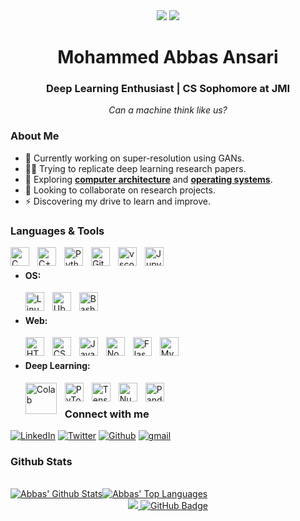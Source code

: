 
<center> 

<img src="https://render.githubusercontent.com/render/math?math={\LARGE e^{i \pi} = -1}#gh-light-mode-only">
<img src="https://render.githubusercontent.com/render/math?math={\color{white}\LARGE e^{i \pi} = -1}#gh-dark-mode-only">
<h1> Mohammed Abbas Ansari </h1> 
<h3> Deep Learning Enthusiast | CS Sophomore at JMI</h3>  

<i>Can a machine think like us?</i>

</center>

### About Me
 - 🔭 Currently working on super-resolution using GANs.
 - 👨‍💻 Trying to replicate deep learning research papers.
 - 🤖 Exploring **[computer architecture](https://www.youtube.com/watch?v=SbO0tqH8f5I)** and **[operating systems](https://www.amazon.in/Operating-System-Principles-Silberschatz/dp/8126509627/ref=sr_1_1?qid=1650108266&refinements=p_27%3AGalvin&s=books&sr=1-1)**.
 - 👯 Looking to collaborate on research projects.
 - ⚡ Discovering my drive to learn and improve.

### Languages & Tools
<img align="left" alt="C" width="30px" src="https://cdn.jsdelivr.net/gh/devicons/devicon/icons/c/c-original.svg" style="padding-right:10px;" />
<img align="left" alt="C++" width="30px" src="https://cdn.jsdelivr.net/gh/devicons/devicon/icons/cplusplus/cplusplus-original.svg" style="padding-right:10px;" />
<img align="left" alt="Python" width="30px" src="https://cdn.jsdelivr.net/gh/devicons/devicon/icons/python/python-original.svg" style="padding-right:10px;" />
<img align="left" alt="GitHub" width="30px" src="https://cdn.jsdelivr.net/gh/devicons/devicon/icons/github/github-original.svg" style="padding-right:10px;" />
<img align="left" alt="vscode" width="30px" src="https://cdn.jsdelivr.net/gh/devicons/devicon/icons/vscode/vscode-original.svg" style="padding-right:10px;" />
<img align="left" alt="Jupyter" width="30px" src="https://cdn.jsdelivr.net/gh/devicons/devicon/icons/jupyter/jupyter-original.svg" style="padding-right:10px;" />

<br>

 - #### OS:
    <img align="left" alt="Linux" width="30px" src="https://cdn.jsdelivr.net/gh/devicons/devicon/icons/linux/linux-original.svg" style="padding-right:10px;" />
    <img align="left" alt="Ubuntu" width="30px" src="https://cdn.jsdelivr.net/gh/devicons/devicon/icons/ubuntu/ubuntu-plain.svg" style="padding-right:10px;" />
    <img align="left" alt="Bash" width="30px" src="https://cdn.jsdelivr.net/gh/devicons/devicon/icons/bash/bash-original.svg" style="padding-right:10px;" />
    <br>

- #### Web:

    <img align="left" alt="HTML5" width="30px" src="https://cdn.jsdelivr.net/gh/devicons/devicon/icons/html5/html5-original.svg" style="padding-right:10px;" />
    <img align="left" alt="CSS3" width="30px" src="https://cdn.jsdelivr.net/gh/devicons/devicon/icons/css3/css3-original.svg" style="padding-right:10px;" />
    <img align="left" alt="JavaScript" width="30px" src="https://cdn.jsdelivr.net/gh/devicons/devicon/icons/javascript/javascript-original.svg" style="padding-right:10px;" />
    <img align="left" alt="Node.js" width="30px" src="https://cdn.jsdelivr.net/gh/devicons/devicon/icons/nodejs/nodejs-original.svg" style="padding-right:10px;" />
    <img align="left" alt="Flask" width="30px" src="https://cdn.jsdelivr.net/gh/devicons/devicon/icons/flask/flask-original.svg" style="padding-right:10px;" />
    <img align="left" alt="MySQL" width="30px" src="https://cdn.jsdelivr.net/gh/devicons/devicon/icons/mysql/mysql-original.svg" style="padding-right:10px;" />

    <br>

- #### Deep Learning:

    <img align="left" alt="Colab" width="50px" src="https://upload.wikimedia.org/wikipedia/commons/thumb/d/d0/Google_Colaboratory_SVG_Logo.svg/800px-Google_Colaboratory_SVG_Logo.svg.png?20210821072942" style="padding-right:10px;" />
    <img align="left" alt="PyTorch" width="30px" src="https://cdn.jsdelivr.net/gh/devicons/devicon/icons/pytorch/pytorch-original.svg" style="padding-right:10px;" />&nbsp;&nbsp;
    <img align="left" alt="TensorFlow" width="30px" src="https://cdn.jsdelivr.net/gh/devicons/devicon/icons/tensorflow/tensorflow-original.svg" style="padding-right:10px;" />&nbsp;&nbsp;
    <img align="left" alt="NumPy" width="30px" src="https://cdn.jsdelivr.net/gh/devicons/devicon/icons/numpy/numpy-original.svg" style="padding-right:10px;" />&nbsp;&nbsp;
    <img align="left" alt="Pandas" width="30px" src="https://cdn.jsdelivr.net/gh/devicons/devicon/icons/pandas/pandas-original.svg" style="padding-right:10px;" />


    <br>

### Connect with me
<a href="https://www.linkedin.com/in/abbas-ansari-2001/"><img alt="LinkedIn" src="https://img.shields.io/badge/LinkedIn-0077B5?style=for-the-badge&logo=linkedin&logoColor=white"></a>
<a href="https://twitter.com/King_of_Haskul"><img alt="Twitter" src="https://img.shields.io/badge/Twitter-1DA1F2?style=for-the-badge&logo=twitter&logoColor=white"></a>
<a href="https://github.com/m-abbas-ansari"><img alt="Github" src="https://img.shields.io/badge/GitHub-100000?style=for-the-badge&logo=github&logoColor=white"></a>
<a href="mailto:mohd.abbas.ansari.2001@gmail.com"><img alt="gmail" src="https://img.shields.io/badge/Gmail-D14836?style=for-the-badge&logo=gmail&logoColor=white"></a>

### Github Stats
  <br/>
    <a href="https://github.com/m-abbas-ansari/github-readme-stats"><img alt="Abbas' Github Stats" src="https://github-readme-stats.vercel.app/api?username=m-abbas-ansari&show_icons=true&count_private=true&theme=react&hide_border=true&bg_color=0D1117" /></a><a href="https://github.com/m-abbas-ansari/github-readme-stats"><img alt="Abbas' Top Languages" src="https://github-readme-stats.vercel.app/api/top-langs/?username=m-abbas-ansari&langs_count=8&count_private=true&layout=compact&theme=react&hide_border=true&bg_color=0D1117" /></a>
  <br/>  

<center>
<a href="https://gpvc.arturio.dev/m-abbas-ansari">
    <img src="https://komarev.com/ghpvc/?username=m-abbas-ansari">
</a>
<a href="https://github.com/m-abbas-ansari?tab=followers"><img src="https://img.shields.io/github/followers/m-abbas-ansari?label=Followers&style=social" alt="GitHub Badge"></a>
</center>




